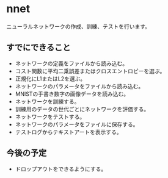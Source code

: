 # nnet
ニューラルネットワークの作成、訓練、テストを行います。  

## すでにできること
* ネットワークの定義をファイルから読み込む。  
* コスト関数に平均二乗誤差またはクロスエントロピーを選ぶ。  
* 正規化にL1またはL2を選ぶ。  
* ネットワークのパラメータをファイルから読み込む。  
* MNISTの手書き数字の画像データを読み込む。  
* ネットワークを訓練する。  
* 訓練用のデータの世代ごとにネットワークを評価する。  
* ネットワークをテストする。  
* ネットワークのパラメータをファイルに保存する。  
* テストログからテキストアートを表示する。  

## 今後の予定
* ドロップアウトをできるようにする。  
